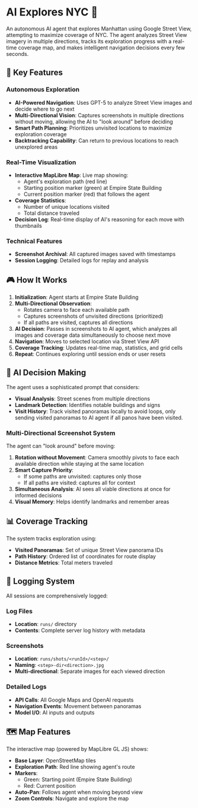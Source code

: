 # AI Explores NYC 🗽

An autonomous AI agent that explores Manhattan using Google Street View, attempting to maximize coverage of NYC. The agent analyzes Street View imagery in multiple directions, tracks its exploration progress with a real-time coverage map, and makes intelligent navigation decisions every few seconds.

## 🎯 Key Features

### Autonomous Exploration
- **AI-Powered Navigation**: Uses GPT-5 to analyze Street View images and decide where to go next
- **Multi-Directional Vision**: Captures screenshots in multiple directions without moving, allowing the AI to "look around" before deciding
- **Smart Path Planning**: Prioritizes unvisited locations to maximize exploration coverage
- **Backtracking Capability**: Can return to previous locations to reach unexplored areas

### Real-Time Visualization
- **Interactive MapLibre Map**: Live map showing:
  - Agent's exploration path (red line)
  - Starting position marker (green) at Empire State Building
  - Current position marker (red) that follows the agent
- **Coverage Statistics**: 
  - Number of unique locations visited
  - Total distance traveled
- **Decision Log**: Real-time display of AI's reasoning for each move with thumbnails

### Technical Features
- **Screenshot Archival**: All captured images saved with timestamps
- **Session Logging**: Detailed logs for replay and analysis

## 🎮 How It Works

1. **Initialization**: Agent starts at Empire State Building
2. **Multi-Directional Observation**: 
   - Rotates camera to face each available path
   - Captures screenshots of unvisited directions (prioritized)
   - If all paths are visited, captures all directions
3. **AI Decision**: Passes in screenshots to AI agent, which analyzes all images and coverage data simultaneously to choose next move
4. **Navigation**: Moves to selected location via Street View API
5. **Coverage Tracking**: Updates real-time map, statistics, and grid cells
6. **Repeat**: Continues exploring until session ends or user resets

## 🧠 AI Decision Making

The agent uses a sophisticated prompt that considers:
- **Visual Analysis**: Street scenes from multiple directions
- **Landmark Detection**: Identifies notable buildings and signs
- **Visit History**: Track visited panoramas locally to avoid loops, only sending visited panoramas to AI agent if all panos have been visited.

### Multi-Directional Screenshot System
The agent can "look around" before moving:
1. **Rotation without Movement**: Camera smoothly pivots to face each available direction while staying at the same location
2. **Smart Capture Priority**: 
   - If some paths are unvisited: captures only those
   - If all paths are visited: captures all for context
3. **Simultaneous Analysis**: AI sees all viable directions at once for informed decisions
4. **Visual Memory**: Helps identify landmarks and remember areas

## 📊 Coverage Tracking

The system tracks exploration using:
- **Visited Panoramas**: Set of unique Street View panorama IDs
- **Path History**: Ordered list of coordinates for route display
- **Distance Metrics**: Total meters traveled

## 📝 Logging System

All sessions are comprehensively logged:

### Log Files
- **Location**: `runs/` directory
- **Contents**: Complete server log history with metadata

### Screenshots
- **Location**: `runs/shots/<runId>/<step>/`
- **Naming**: `<step>-dir<direction>.jpg`
- **Multi-directional**: Separate images for each viewed direction

### Detailed Logs
- **API Calls**: All Google Maps and OpenAI requests
- **Navigation Events**: Movement between panoramas
- **Model I/O**: AI inputs and outputs

## 🗺️ Map Features

The interactive map (powered by MapLibre GL JS) shows:
- **Base Layer**: OpenStreetMap tiles
- **Exploration Path**: Red line showing agent's route
- **Markers**: 
  - Green: Starting point (Empire State Building)
  - Red: Current position
- **Auto-Pan**: Follows agent when moving beyond view
- **Zoom Controls**: Navigate and explore the map